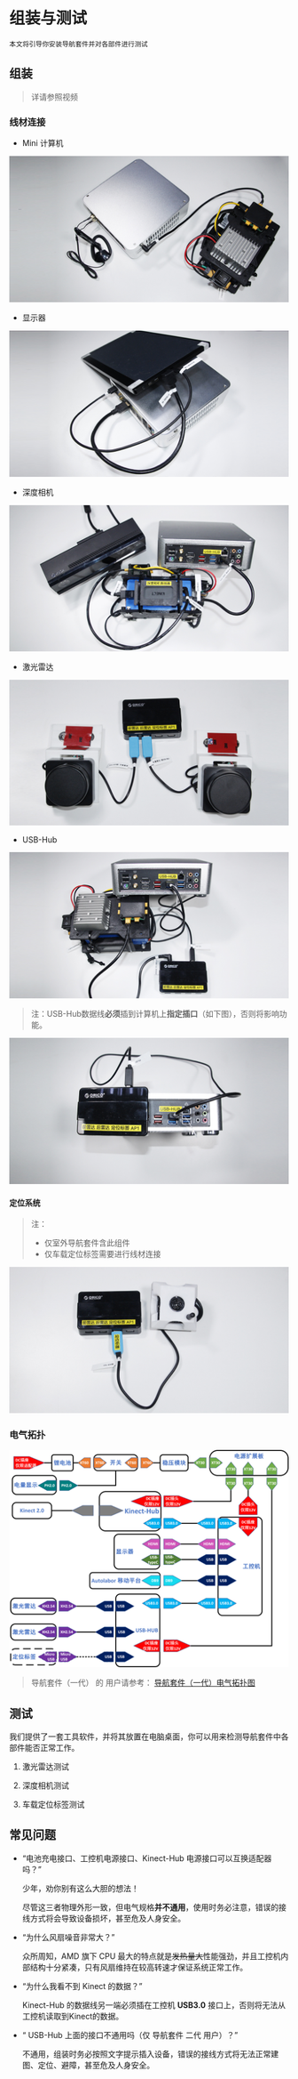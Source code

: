 # 组装与测试

    本文将引导你安装导航套件并对各部件进行测试

## 组装

> 详请参照视频

### 线材连接

* Mini 计算机

![](imgs/wire-2.jpg)

* 显示器

![](imgs/wire-1.jpg)

* 深度相机

![](imgs/wire-3.jpg)

* 激光雷达

![](imgs/wire-4.jpg)

* USB-Hub

![](imgs/wire-6.jpg)

> 注：USB-Hub数据线**必须**插到计算机上**指定插口**（如下图），否则将影响功能。

![](imgs/wire-7.jpg)

#### 定位系统

> 注：
> * 仅室外导航套件含此组件
> * 仅车载定位标签需要进行线材连接

![](imgs/wire-5.jpg)

### 电气拓扑

![](./imgs/autolabor_box_v2_electrical_topology.png)

> 导航套件（一代） 的 用户请参考： <a href="./imgs/autolabor_box_v1_electrical_topology.png" >     导航套件（一代）电气拓扑图</a>

## 测试

我们提供了一套工具软件，并将其放置在电脑桌面，你可以用来检测导航套件中各部件能否正常工作。

1. 激光雷达测试

2. 深度相机测试

3. 车载定位标签测试

## 常见问题

* “电池充电接口、工控机电源接口、Kinect-Hub 电源接口可以互换适配器吗？”

    少年，劝你别有这么大胆的想法！

    尽管这三者物理外形一致，但电气规格**并不通用**，使用时务必注意，错误的接线方式将会导致设备损坏，甚至危及人身安全。

* “为什么风扇噪音非常大？”

    众所周知，AMD 旗下 CPU 最大的特点就是~~发热量大~~性能强劲，并且工控机内部结构十分紧凑，只有风扇维持在较高转速才保证系统正常工作。

* “为什么我看不到 Kinect 的数据？”

    Kinect-Hub 的数据线另一端必须插在工控机 **USB3.0** 接口上，否则将无法从工控机读取到Kinect的数据。

* “ USB-Hub 上面的接口不通用吗（仅 导航套件 二代 用户）？”

    不通用，组装时务必按照文字提示插入设备，错误的接线方式将无法正常建图、定位、避障，甚至危及人身安全。
